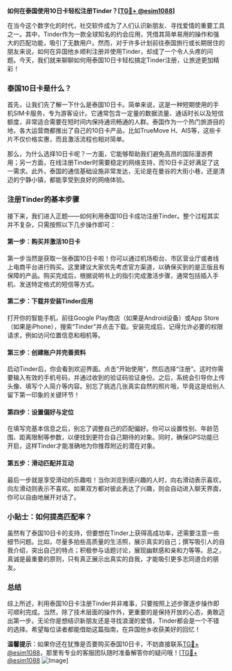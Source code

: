 **如何在泰国使用10日卡轻松注册Tinder？[[TG💪+ @esim1088](https://t.me/s/esim1088)]**

在当今这个数字化的时代，社交软件成为了人们认识新朋友、寻找爱情的重要工具之一。其中，Tinder作为一款全球知名的约会应用，凭借其简单易用的操作和强大的匹配功能，吸引了无数用户。然而，对于许多计划前往泰国旅行或长期居住的朋友来说，如何在异国他乡顺利注册并使用Tinder，却成了一个令人头疼的问题。今天，我们就来聊聊如何用泰国10日卡轻松搞定Tinder注册，让旅途更加精彩！

### 泰国10日卡是什么？

首先，让我们先了解一下什么是泰国10日卡。简单来说，这是一种短期使用的手机SIM卡服务，专为游客设计。它通常包含一定量的数据流量、通话时长以及短信额度，非常适合需要在短时间内保持通讯畅通的人群。泰国作为一个热门旅游目的地，各大运营商都推出了自己的10日卡产品，比如TrueMove H、AIS等，这些卡片不仅价格实惠，而且激活流程也相对简单。

那么，为什么选择10日卡呢？一方面，它能够帮助我们避免高昂的国际漫游费用；另一方面，在线注册Tinder时需要稳定的网络支持，而10日卡正好满足了这一需求。此外，泰国的通信基础设施非常发达，无论是在曼谷的大街小巷，还是清迈的宁静小镇，都能享受到良好的网络体验。

### 注册Tinder的基本步骤

接下来，我们进入正题——如何利用泰国10日卡成功注册Tinder。整个过程其实并不复杂，只需按照以下几步操作即可：

#### 第一步：购买并激活10日卡

第一步当然是获取一张泰国10日卡啦！你可以通过机场柜台、市区营业厅或者线上电商平台进行购买。这里建议大家优先考虑官方渠道，以确保买到的是正版且有保障的产品。购买完成后，根据说明书上的指引完成激活步骤，通常包括插入手机、发送特定格式的短信等方式。

#### 第二步：下载并安装Tinder应用

打开你的智能手机，前往Google Play商店（如果是Android设备）或App Store（如果是iPhone），搜索“Tinder”并点击下载。安装完成后，记得允许必要的权限请求，例如访问位置信息和相机等。

#### 第三步：创建账户并完善资料

启动Tinder后，你会看到欢迎界面。点击“开始使用”，然后选择“注册”。这时你需要输入有效的手机号码，并通过收到的验证码验证身份。之后，系统会引导你上传头像、填写个人简介等内容。别忘了挑选几张真实自然的照片哦，毕竟这是给别人留下第一印象的关键环节！

#### 第四步：设置偏好与定位

在填写完基本信息之后，别忘了调整自己的匹配偏好。你可以设置性别、年龄范围、距离限制等参数，以便找到更符合自己期待的对象。同时，确保GPS功能已开启，这样Tinder才能准确地为你推荐附近的潜在对象。

#### 第五步：滑动匹配并互动

最后一步就是享受滑动的乐趣啦！当你浏览到感兴趣的人时，向右滑动表示喜欢，向左滑动则表示不喜欢。如果双方都对彼此表达了兴趣，则会自动进入聊天界面，你可以自由地展开对话了。

### 小贴士：如何提高匹配率？

虽然有了泰国10日卡的支持，但要想在Tinder上获得高成功率，还需要注意一些细节问题。比如，尽量多拍些高质量的生活照，展示真实的自己；撰写吸引人的自我介绍，突出自己的特点；积极参与话题讨论，展现幽默感和亲和力等等。总之，真诚是最重要的原则，只有真正展示出真实的自我，才能吸引更多志同道合的朋友。

### 总结

综上所述，利用泰国10日卡注册Tinder并非难事，只要按照上述步骤逐步操作即可顺利完成。当然，除了技术层面的操作外，更重要的是保持开放的心态，勇敢迈出第一步。无论你是想结识新朋友还是寻找浪漫的爱情，Tinder都会是一个不错的选择。希望每位读者都能借助这篇指南，在异国他乡收获美好的回忆！

**温馨提示**：如果你还在犹豫是否要购买泰国10日卡，不妨直接联系[TG💪+ @esim1088](https://t.me/s/esim1088)，那里有专业的客服团队随时准备解答你的疑问哦！[[TG💪+ @esim1088](https://t.me/s/esim1088) ![Image](https://i.postimg.cc/4NQfJmqS/Snipaste-2025-05-13-00-14-12.png)]